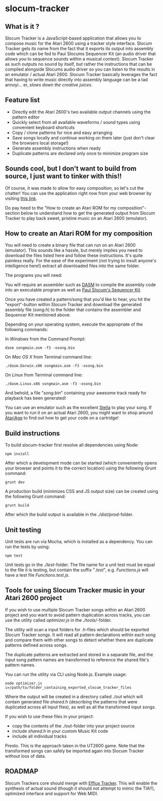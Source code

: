 slocum-tracker
==============

What is it ?
------------

Slocum Tracker is a JavaScript-based application that allows you to compose music for the Atari 2600 using a
tracker style interface. Slocum Tracker gets its name from the fact that it exports its output into assembly
code which can be fed to Paul Slocums Sequencer Kit (an audio driver that allows you to sequence sounds within
a musical context). Slocum Tracker as such outputs no sound by itself, but rather the instructions that can be compiled
alongside Slocums audio driver so you can listen to the results in an emulator / actual Atari 2600. Slocum Tracker
basically leverages the fact that having to write music directly into assembly language can be a tad annoyi...
er, _slows down the creative juices_.

Feature list
------------

- Directly edit the Atari 2600's two available output channels using the pattern editor
- Quickly select from all available waveforms / sound types using convenient keyboard shortcuts
- Copy / clone patterns for nice and easy arranging
- Save songs locally and continue working on them later (just don't clear the browsers local storage!)
- Generate assembly instructions when ready
- Duplicate patterns are declared only once to minimize program size

Sounds cool, but I don't want to build from source, I just want to tinker with this!!
-------------------------------------------------------------------------------------

Of course, it was made to allow for easy composition, so let's cut the chatter!
You can use the application right now from  your web browser by visiting [this link](http://www.igorski.nl/experiment/slocum-tracker).

Do pay heed to the "How to create an Atari ROM for my composition"-section below to understand how
to get the generated output from Slocum Tracker to play back sweet, pristine music on an Atari 2600 (emulator).

How to create an Atari ROM for my composition
---------------------------------------------

You will need to create a binary file that can run on an Atari 2600 (emulator). This sounds like a hassle, but merely implies
you need to download the files listed here and follow these instructions. It's quite painless really. For the ease
of the experiment (not trying to insult anyone's intelligence here!) extract all downloaded files into the same folder.

The programs you will need:

You will require an assembler such as [DASM](https://sourceforge.net/projects/dasm-dillon/files/) to compile the
assembly code into an executable program as well as [Paul Slocum's Sequencer Kit](http://www.qotile.net/files/music_kit_2.zip).

Once you have created a pattern/song that you'd like to hear, you hit the "export"-button within Slocum Tracker and download
the generated assembly file (_song.h_) to the folder that contains the assembler and Sequencer Kit mentioned above.

Depending on your operating system, execute the appropriate of the following commands:

In *Windows* from the Command Prompt:

    dasm songmain.asm -f3 -osong.bin
    
On *Mac OS X* from Terminal command line:

    ./dasm.Darwin.x86 songmain.asm -f3 -osong.bin
    
On *Linux* from Terminal command line:

    ./dasm.Linux.x86 songmain.asm -f3 -osong.bin
    
And behold, a file "_song.bin_" containing your awesome track ready for playback has been generated!

You can use an emulator such as the excellent [Stella](http://stella.sourceforge.net/downloads.php) to play your song.
If you want to run it on an actual Atari 2600, you might want to shop around [AtariAge](https://www.atariage.com/) to find
out how to get your code on a cartridge! 

Build instructions
------------------

To build slocum-tracker first resolve all dependencies using Node:

    npm install
    
After which a development mode can be started (which conveniently opens your browser and points it to the correct
location) using the following Grunt command:

    grunt dev
    
A production build (minimizes CSS and JS output size) can be created using the following Grunt command:

    grunt build
    
After which the build output is available in the _./dist/prod_-folder.
    
Unit testing
------------

Unit tests are run via Mocha, which is installed as a dependency. You can run the tests by using:

    npm test
    
Unit tests go in the _./test_-folder. The file name for a unit test must be equal to the file it is testing, but contain
the suffix "_.test_", e.g. _Functions.js_ will have a test file _Functions.test.js_.

Tools for using Slocum Tracker music in your Atari 2600 project
---------------------------------------------------------------

If you wish to use multiple Slocum Tracker songs within an Atari 2600 project and you
want to avoid pattern duplication across tracks, you can use the utility called _optimizer.js_
in the _./tools/_-folder.

The utility will scan a input folders for _.h_-files which should be
exported Slocum Tracker songs. It will read all pattern declarations within
each song and compare them with other songs to detect whether there are
duplicate patterns defined across songs.

The duplicate patterns are extracted and stored in a separate file, and
the input song pattern names are transformed to reference the shared file's
pattern names.

You can run the utility via CLI using Node.js. Example usage:

```
node optimizer.js i=/path/to/folder_containing_exported_slocum_tracker_files
```

Where the output will be created in a directory called _./out_ which will
contain generated file _shared.h_ (describing the patterns that were
duplicated across all input files), as well as all the transformed input songs.

If you wish to use these files in your project:

 * copy the contents of the _./out_-folder into your project source
 * include _shared.h_ in your custom Music Kit code
 * include all individual tracks
 
Presto. This is the approach taken in the UT2600 game. Note that the
transformed songs can safely be imported again into Slocum Tracker without
loss of data.

ROADMAP
-------

Slocum Trackers core should merge with [Efflux Tracker](https://github.com/igorski/efflux-tracker). This will enable the synthesis of actual sound (though it should not attempt to mimic the TIA!!), optimized interface and support for Web MIDI.
